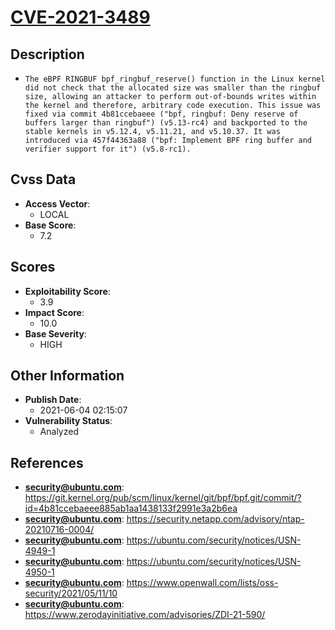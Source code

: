 
# [CVE-2021-3489](https://cve.mitre.org/cgi-bin/cvename.cgi?name=CVE-2021-3489)

## Description

- `The eBPF RINGBUF bpf_ringbuf_reserve() function in the Linux kernel did not check that the allocated size was smaller than the ringbuf size, allowing an attacker to perform out-of-bounds writes within the kernel and therefore, arbitrary code execution. This issue was fixed via commit 4b81ccebaeee ("bpf, ringbuf: Deny reserve of buffers larger than ringbuf") (v5.13-rc4) and backported to the stable kernels in v5.12.4, v5.11.21, and v5.10.37. It was introduced via 457f44363a88 ("bpf: Implement BPF ring buffer and verifier support for it") (v5.8-rc1).`

## Cvss Data

- **Access Vector**:
  - LOCAL
- **Base Score**:
  - 7.2

## Scores

- **Exploitability Score**:
  - 3.9
- **Impact Score**:
  - 10.0
- **Base Severity**:
  - HIGH

## Other Information

- **Publish Date**:
  - 2021-06-04 02:15:07
- **Vulnerability Status**:
  - Analyzed

## References

- **security@ubuntu.com**: https://git.kernel.org/pub/scm/linux/kernel/git/bpf/bpf.git/commit/?id=4b81ccebaeee885ab1aa1438133f2991e3a2b6ea
- **security@ubuntu.com**: https://security.netapp.com/advisory/ntap-20210716-0004/
- **security@ubuntu.com**: https://ubuntu.com/security/notices/USN-4949-1
- **security@ubuntu.com**: https://ubuntu.com/security/notices/USN-4950-1
- **security@ubuntu.com**: https://www.openwall.com/lists/oss-security/2021/05/11/10
- **security@ubuntu.com**: https://www.zerodayinitiative.com/advisories/ZDI-21-590/
